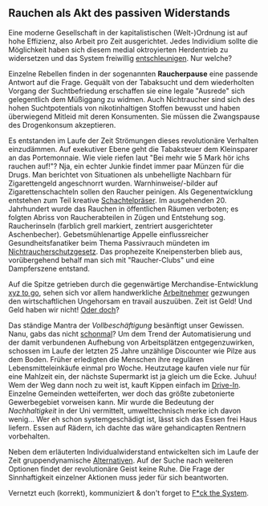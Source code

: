 ## Rauchen als Akt des passiven Widerstands

Eine moderne Gesellschaft in der kapitalistischen (Welt-)Ordnung ist auf hohe Effizienz, also Arbeit pro Zeit ausgerichtet. Jedes Individium sollte die Möglichkeit haben sich diesem medial oktroyierten Herdentrieb zu widersetzen und das System freiwillig [entschleunigen](http://de.wikipedia.org/wiki/Entschleunigung). Nur welche?

Einzelne Rebellen finden in der sogenannten **Raucherpause** eine passende Antwort auf die Frage. Gequält von der Tabaksucht und dem wiederholten Vorgang der Suchtbefriedung erschaffen sie eine legale "Ausrede" sich gelegentlich dem Müßiggang zu widmen. Auch Nichtraucher sind sich des hohen Suchtpotentials von nikotinhaltigen Stoffen bewusst und haben überwiegend Mitleid mit deren Konsumenten. Sie müssen die Zwangspause des Drogenkonsum akzeptieren.

Es entstanden im Laufe der Zeit Strömungen dieses revolutionäre Verhalten einzudämmen.
Auf exekutiver Ebene geht die Tabaksteuer dem Kleinsparer an das Portemonnaie. Wie viele riefen laut "Bei mehr wie 5 Mark hör ichs rauchen auf!"? Nja, ein echter Junkie findet immer paar Münzen für die Drugs. Man berichtet von Situationen als unbehelligte Nachbarn für Zigarettengeld angeschnorrt wurden. Warnhinweise/-bilder auf Zigarettenschachteln sollen den Raucher peinigen. Als Gegenentwicklung entstehen zum Teil kreative [Schachtelpräser](http://u.jimdo.com/www52/o/sa90c4f82602fa40c/img/ifdb43a021609a0f6/1381405209/orig/image.jpg).
Im ausgehenden 20. Jahrhundert wurde das Rauchen in öffentlichen Räumen verboten; es folgten Abriss von Raucherabteilen in Zügen und Entstehung sog. Raucherinseln (farblich grell markiert, zentriert ausgerichteter Aschenbecher).
Gebetsmühlenartige Appelle einflussreicher Gesundheitsfanatiker beim Thema Passivrauch mündeten im [Nichtraucherschutzgesetz](http://www.stmgp.bayern.de/aufklaerung_vorbeugung/giba/rauchen/index.htm). Das prophezeite Kneipensterben blieb aus, vorübergehend behalf man sich mit "Raucher-Clubs" und eine Dampferszene entstand.

Auf die Spitze getrieben durch die gegenwärtige Merchandise-Entwicklung [xyz to go](http://www.szene-dachau.de/media/kunena/attachments/78/971359_455079541244267_967125338_n_2013-05-20.jpg), sehen sich vor allem handwerkliche [Arbeitnehmer](http://de.wikipedia.org/wiki/Arbeitnehmer#Kritik_am_Begriff) gezwungen den wirtschaftlichen Ungehorsam en travail auszuüben. Zeit ist Geld! Und Geld haben wir nicht! [Oder doch](https://twitter.com/Slanecartoons/status/348904725166567425)?

Das ständige Mantra der *Vollbeschäftigung* besänftigt unser Gewissen. Nanu, gabs das nicht [schonmal](http://archiv.teilhabe-berlin.de/schlacht.html)? Um dem Trend der Automatisierung und der damit verbundenen Aufhebung von Arbeitsplätzen entgegenzuwirken, schossen im Laufe der letzten 25 Jahre unzählige Discounter wie Pilze aus dem Boden. Früher erledigten die Menschen ihre regulären Lebensmitteleinkäufe einmal pro Woche. Heutzutage kaufen viele nur für eine Mahlzeit ein, der nächste Supermarkt ist ja gleich um die Ecke. Juhuu! Wem der Weg dann noch zu weit ist, kauft Kippen einfach im [Drive-In](http://i.imgur.com/REaGAW7.jpg). Einzelne Gemeinden wetteiferten, wer doch das größte zubetonierte Gewerbegebiet vorweisen kann. Mir wurde die Bedeutung der *Nachhaltigkeit* in der Uni vermittelt, umwelttechnisch merke ich davon wenig...
Wer eh schon systemgeschädigt ist, lässt sich das Essen frei Haus liefern. Essen auf Rädern, ich dachte das wäre gehandicapten Rentnern vorbehalten.

Neben dem erläuterten Individualwiderstand entwickelten sich im Laufe der Zeit gruppendynamische [Alternativen](http://de.wikipedia.org/wiki/Sit-in). Auf der Suche nach weiteren Optionen findet der revolutionäre Geist keine Ruhe. Die Frage der Sinnhaftigkeit einzelner Aktionen muss jeder für sich beantworten.

Vernetzt euch (korrekt), kommuniziert & don't forget to [F*ck the System](http://imgur.com/4uqXMPd).


